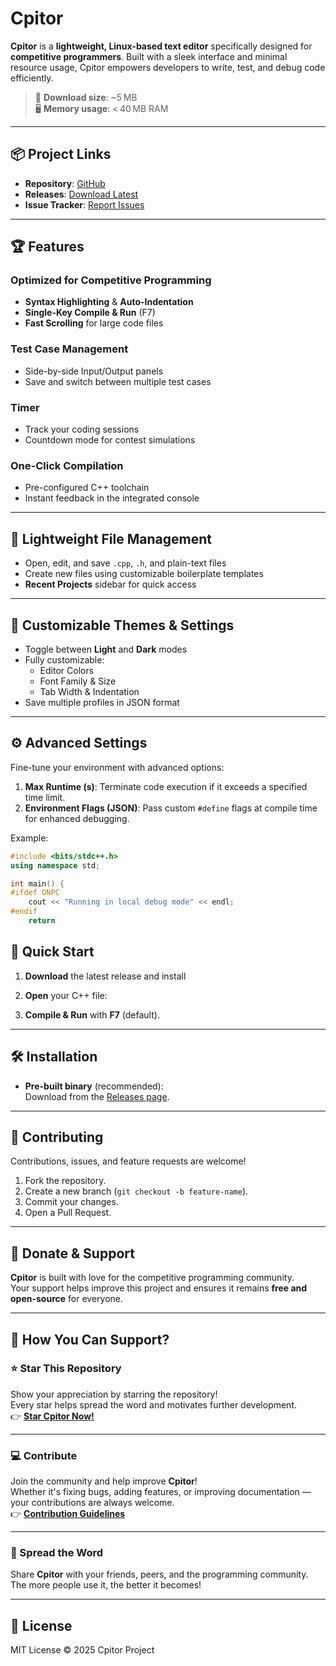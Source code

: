 # Cpitor

**Cpitor** is a **lightweight, Linux-based text editor** specifically designed for **competitive programmers**. Built with a sleek interface and minimal resource usage, Cpitor empowers developers to write, test, and debug code efficiently.

> 🚀 **Download size**: ~5 MB  
> 🖥️ **Memory usage**: < 40 MB RAM

---

## 📦 Project Links

- **Repository**: [GitHub](https://github.com/outlander23/cpitor)
- **Releases**: [Download Latest](https://github.com/outlander23/cpitor/releases)
- **Issue Tracker**: [Report Issues](https://github.com/outlander23/cpitor/issues)

---

## 🏆 Features

### **Optimized for Competitive Programming**

- **Syntax Highlighting** & **Auto-Indentation**
- **Single-Key Compile & Run** (F7)
- **Fast Scrolling** for large code files

### **Test Case Management**

- Side-by-side Input/Output panels
- Save and switch between multiple test cases

### **Timer**

- Track your coding sessions
- Countdown mode for contest simulations

### **One-Click Compilation**

- Pre-configured C++ toolchain
- Instant feedback in the integrated console

---

## 📂 Lightweight File Management

- Open, edit, and save `.cpp`, `.h`, and plain-text files
- Create new files using customizable boilerplate templates
- **Recent Projects** sidebar for quick access

---

## 🎨 Customizable Themes & Settings

- Toggle between **Light** and **Dark** modes
- Fully customizable:
  - Editor Colors
  - Font Family & Size
  - Tab Width & Indentation
- Save multiple profiles in JSON format

---

## ⚙️ Advanced Settings

Fine-tune your environment with advanced options:

1. **Max Runtime (s)**: Terminate code execution if it exceeds a specified time limit.
2. **Environment Flags (JSON)**: Pass custom `#define` flags at compile time for enhanced debugging.

Example:

```cpp
#include <bits/stdc++.h>
using namespace std;

int main() {
#ifdef ONPC
    cout << "Running in local debug mode" << endl;
#endif
    return
```

## 🚀 Quick Start

1. **Download** the latest release and install

2. **Open** your C++ file:

3. **Compile & Run** with **F7** (default).

---

## 🛠️ Installation

- **Pre-built binary** (recommended):  
  Download from the [Releases page](https://github.com/outlander23/cpitor/releases).

---

## 🙌 Contributing

Contributions, issues, and feature requests are welcome!

1. Fork the repository.
2. Create a new branch (`git checkout -b feature-name`).
3. Commit your changes.
4. Open a Pull Request.

---

## 💖 Donate & Support

**Cpitor** is built with love for the competitive programming community.  
Your support helps improve this project and ensures it remains **free and open-source** for everyone.

---

## 🌟 How You Can Support?

### ⭐ Star This Repository

Show your appreciation by starring the repository!  
Every star helps spread the word and motivates further development.  
👉 [**Star Cpitor Now!**](https://github.com/outlander23/cpitor)

---

### 💻 Contribute

Join the community and help improve **Cpitor**!  
Whether it's fixing bugs, adding features, or improving documentation — your contributions are always welcome.  
👉 [**Contribution Guidelines**](https://github.com/outlander23/cpitor/new/main)

---

### 📣 Spread the Word

Share **Cpitor** with your friends, peers, and the programming community.  
The more people use it, the better it becomes!

---

## 📄 License

MIT License © 2025 Cpitor Project
